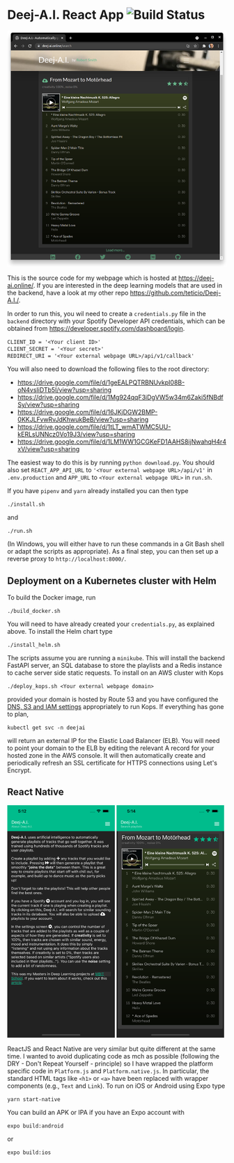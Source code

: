 # Deej-A.I. React App  ![Build Status](https://github.com/teticio/deej-ai.online-app/actions/workflows/build.yaml/badge.svg)

![Deej-A.I.](screenshot.png)

This is the source code for my webpage which is hosted at https://deej-ai.online/. If you are interested in the deep learning models that are used in the backend, have a look at my other repo https://github.com/teticio/Deej-A.I./.

In order to run this, you wil need to create a `credentials.py` file in the `backend` directory with your Spotify Developer API credentials, which can be obtained from https://developer.spotify.com/dashboard/login.

```
CLIENT_ID = '<Your client ID>'
CLIENT_SECRET = '<Your secret>'
REDIRECT_URI = '<Your external webpage URL>/api/v1/callback'
```

You will also need to download the following files to the root directory:

* https://drive.google.com/file/d/1geEALPQTRBNUvkpI08B-oN4vsIiDTb5I/view?usp=sharing
* https://drive.google.com/file/d/1Mg924qqF3iDgVW5w34m6Zaki5fNBdfSy/view?usp=sharing
* https://drive.google.com/file/d/16JKjDGW2BMP-0KKJLFvwRvJdKhwukBeB/view?usp=sharing
* https://drive.google.com/file/d/1tLT_wmATWMC5UU-kERLsUNNcz0Vo19J3/view?usp=sharing
* https://drive.google.com/file/d/1LM1WW1GCGKeFD1AAHS8ijNwahqH4r4xV/view?usp=sharing

The easiest way to do this is by running `python download.py`. You should also set `REACT_APP_API_URL` to `'<Your external webpage URL>/api/v1'` in `.env.production` and `APP_URL` to `<Your external webpage URL>` in `run.sh`.

If you have `pipenv` and `yarn` already installed you can then type
```
./install.sh
```
and
```
./run.sh
```
(In Windows, you will either have to run these commands in a Git Bash shell or adapt the scripts as appropriate). As a final step, you can then set up a reverse proxy to `http://localhost:8000/`.

## Deployment on a Kubernetes cluster with Helm

To build the Docker image, run
```
./build_docker.sh
```
You will need to have already created your `credentials.py`, as explained above. To install the Helm chart type
```
./install_helm.sh
```
The scripts assume you are running a `minikube`. This will install the backend FastAPI server, an SQL database to store the playlists and a Redis instance to cache server side static requests. To install on an AWS cluster with Kops
```
./deploy_kops.sh <Your external webpage domain>
```
provided your domain is hosted by Route 53 and you have configured the [DNS, S3 and IAM settings](https://aws.amazon.com/blogs/compute/kubernetes-clusters-aws-kops/) appropriately to run Kops. If everything has gone to plan,
```
kubectl get svc -n deejai
```
will return an external IP for the Elastic Load Balancer (ELB). You will need to point your domain to the ELB by editing the relevant A record for your hosted zone in the AWS console. It will then automatically create and periodically refresh an SSL certificate for HTTPS connections using Let's Encrypt.

## React Native

<img src="screenshot2.png" alt="Deej-A.I." style="width:49%;"/> <img src="screenshot3.png" alt="Deej-A.I." style="width:49%;"/>

ReactJS and React Native are very similar but quite different at the same time. I wanted to avoid duplicating code as mch as possible (following the DRY - Don't Repeat Yourself - principle) so I have wrapped the platform specific code in `Platform.js` and `Platform.native.js`. In particular, the standard HTML tags like `<h1>` or `<a>` have been replaced with wrapper components (e.g., `Text` and `Link`). To run on iOS or Android using Expo type
```
yarn start-native
```
You can build an APK or IPA if you have an Expo account with
```
expo build:android
```
or
```
expo build:ios
```